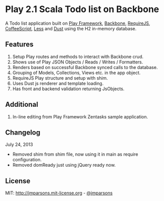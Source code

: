 # Play 2.1 Scala Todo list on Backbone
A Todo list application built on [Play Framework](http://www.playframework.com), [Backbone](http://backbonejs.org), [RequireJS](http://requirejs.org), [CoffeeScript](http://coffeescript.org), [Less](http://lesscss.org) and [Dust](http://linkedin.github.io/dustjs/) using the H2 in-memory database.

## Features
1. Setup Play routes and methods to interact with Backbone crud.
2. Shows use of Play JSON Objects / Reads / Writes / Formatters.
3. Renders based on successful Backbone synced calls to the database.
4. Grouping of Models, Collections, Views etc. in the app object.
5. RequireJS Play structure and setup with shim.
6. Uses Dust js renderer and template loading.
7. Has front and backend validation returning JsObjects.

## Additional
1. In-line editing from Play Framework Zentasks sample application.

## Changelog

July 24, 2013

- Removed shim from shim file, now using it in main as require configuration.
- Removed domReady just using jQuery ready now.

## License
MIT: <http://jmparsons.mit-license.org> - [@jmparsons](http://twitter.com/jmparsons)
